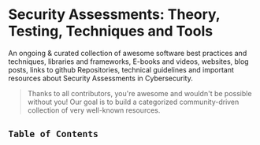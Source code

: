 # Security Assessments: Theory, Testing, Techniques and Tools

An ongoing & curated collection of awesome software best practices and techniques, libraries and frameworks, E-books and videos, websites, blog posts, links to github Repositories, technical guidelines and important resources about Security Assessments in Cybersecurity.

> Thanks to all contributors, you're awesome and wouldn't be possible without you! Our goal is to build a categorized community-driven collection of very well-known resources.


## `Table of Contents`
